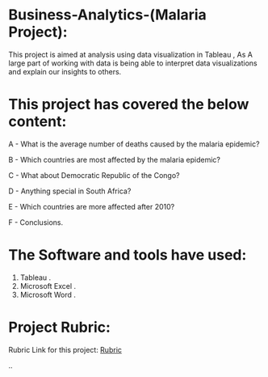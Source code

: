 # Business-Analytics-(Malaria Project):
This project is aimed at analysis using data visualization in Tableau , As A large part of working with data is being able to interpret data visualizations and explain our insights to others. 




# This project has covered the below content:

A - What is the average number of deaths caused by the malaria epidemic?

B - Which countries are most affected by the malaria epidemic?

C - What about Democratic Republic of the Congo?

D - Anything special in South Africa?

E - Which countries are more affected after 2010?

F - Conclusions.



# The Software and tools have used:

1) Tableau .
2) Microsoft Excel .
3) Microsoft Word .



# Project Rubric:

Rubric Link for this project: [Rubric](https://review.udacity.com/#!/rubrics/1063/view)



..


